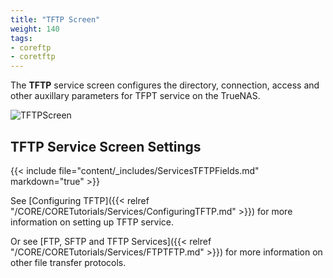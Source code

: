 ```yaml
---
title: "TFTP Screen"
weight: 140
tags:
- coreftp
- coretftp
---
```


The **TFTP** service screen configures the directory, connection, access and other auxillary parameters for TFPT service on the TrueNAS.

![TFTPScreen](/images/CORE/13.0/TFTPScreen.png "TFTO Service Options")

## TFTP Service Screen Settings

{{< include file="content/_includes/ServicesTFTPFields.md" markdown="true" >}}

See [Configuring TFTP]({{< relref "/CORE/CORETutorials/Services/ConfiguringTFTP.md" >}}) for more information on setting up TFTP service.

Or see [FTP, SFTP and TFTP Services]({{< relref "/CORE/CORETutorials/Services/FTPTFTP.md" >}}) for more information on other file transfer protocols.